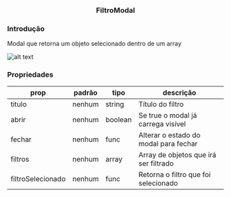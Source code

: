 <h3 align="center">FiltroModal</p> 

### Introdução
Modal que retorna um objeto selecionado dentro de um array

![alt text](https://media.giphy.com/media/xTg8ANVZqNW11wsH4s/giphy.gif)

### Propriedades 
| prop | padrão | tipo | descrição |
| ---- | ---- | ----| ---- |
| titulo | nenhum | string | Título do filtro | 
| abrir | nenhum | boolean | Se true o modal já carrega visível |
| fechar | nenhum | func | Alterar o estado do modal para fechar |
| filtros | nenhum | array | Array de objetos que irá ser filtrado |
| filtroSelecionado | nenhum | func | Retorna o filtro que foi selecionado |
